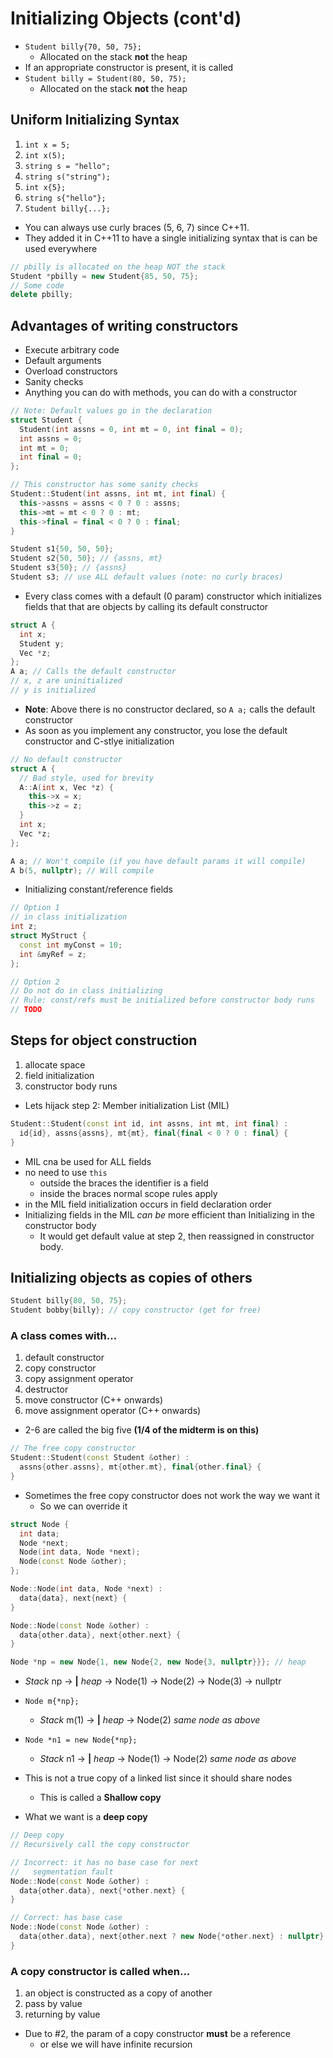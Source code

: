 # Initializing Objects (cont'd)

* `Student billy{70, 50, 75};`
  * Allocated on the stack **not** the heap
* If an appropriate constructor is present, it is called
* `Student billy = Student(80, 50, 75);`
  * Allocated on the stack **not** the heap

## Uniform Initializing Syntax

1. `int x = 5;`
2. `int x(5);`
3. `string s = "hello";`
4. `string s("string");`
5. `int x{5};`
6. `string s{"hello"};`
7. `Student billy{...};`

* You can always use curly braces (5, 6, 7) since C++11.
* They added it in C++11 to have a single initializing syntax that is can be
  used everywhere

```cpp
// pbilly is allocated on the heap NOT the stack
Student *pbilly = new Student{85, 50, 75};
// Some code
delete pbilly;
```

## Advantages of writing constructors

* Execute arbitrary code
* Default arguments
* Overload constructors
* Sanity checks
* Anything you can do with methods, you can do with a constructor

```cpp
// Note: Default values go in the declaration
struct Student {
  Student(int assns = 0, int mt = 0, int final = 0);
  int assns = 0;
  int mt = 0;
  int final = 0;
};

// This constructor has some sanity checks
Student::Student(int assns, int mt, int final) {
  this->assns = assns < 0 ? 0 : assns;
  this->mt = mt < 0 ? 0 : mt;
  this->final = final < 0 ? 0 : final;
}

Student s1{50, 50, 50};
Student s2{50, 50}; // {assns, mt}
Student s3{50}; // {assns}
Student s3; // use ALL default values (note: no curly braces)
```

* Every class comes with a default (0 param) constructor which initializes
  fields that that are objects by calling its default constructor

```cpp
struct A {
  int x;
  Student y;
  Vec *z;
};
A a; // Calls the default constructor
// x, z are uninitialized
// y is initialized
```

* **Note**: Above there is no constructor declared, so `A a;` calls the
  default constructor
* As soon as you implement any constructor, you lose the default constructor
  and C-stlye initialization

```cpp
// No default constructor
struct A {
  // Bad style, used for brevity
  A::A(int x, Vec *z) {
    this->x = x;
    this->z = z;
  }
  int x;
  Vec *z;
};

A a; // Won't compile (if you have default params it will compile)
A b(5, nullptr); // Will compile
```

* Initializing constant/reference fields

```cpp
// Option 1
// in class initialization
int z;
struct MyStruct {
  const int myConst = 10;
  int &myRef = z;
};

// Option 2
// Do not do in class initializing
// Rule: const/refs must be initialized before constructor body runs
// TODO
```

## Steps for object construction

1. allocate space
2. field initialization
3. constructor body runs

* Lets hijack step 2: Member initialization List (MIL)

```cpp
Student::Student(const int id, int assns, int mt, int final) :
  id{id}, assns{assns}, mt{mt}, final{final < 0 ? 0 : final} {
}
```

* MIL cna be used for ALL fields
* no need to use `this`
  * outside the braces the identifier is a field
  * inside the braces normal scope rules apply
* in the MIL field initialization occurs in field declaration order
* Initializing fields in the MIL *can be* more efficient than Initializing in
  the constructor body
  * It would get default value at step 2, then reassigned in constructor body.

## Initializing objects as copies of others

```cpp
Student billy{80, 50, 75};
Student bobby{billy}; // copy constructor (get for free)
```

### A class comes with...

1. default constructor
2. copy constructor
3. copy assignment operator
4. destructor
5. move constructor (C++ onwards)
6. move assignment operator (C++ onwards)

* 2-6 are called the big five **(1/4 of the midterm is on this)**

```cpp
// The free copy constructor
Student::Student(const Student &other) :
  assns{other.assns}, mt{other.mt}, final{other.final} {
}
```

* Sometimes the free copy constructor does not work the way we want it
  * So we can override it

```cpp
struct Node {
  int data;
  Node *next;
  Node(int data, Node *next);
  Node(const Node &other);
};

Node::Node(int data, Node *next) :
  data{data}, next{next} {
}

Node::Node(const Node &other) :
  data{other.data}, next{other.next} {
}
```

```cpp
Node *np = new Node{1, new Node{2, new Node{3, nullptr}}}; // heap
```

* *Stack* np -> **|** *heap* -> Node(1) -> Node(2) -> Node(3) -> nullptr

* `Node m{*np};`
  * *Stack* m(1) -> **|** *heap* -> Node(2) *same node as above*
* `Node *n1 = new Node{*np};`
  * *Stack* n1 -> **|** *heap* -> Node(1) -> Node(2) *same node as above*
* This is not a true copy of a linked list since it should share nodes
  * This is called a **Shallow copy**
* What we want is a **deep copy**

```cpp
// Deep copy
// Recursively call the copy constructor

// Incorrect: it has no base case for next
//   segmentation fault
Node::Node(const Node &other) :
  data{other.data}, next{*other.next} {
}

// Correct: has base case
Node::Node(const Node &other) :
  data{other.data}, next{other.next ? new Node{*other.next} : nullptr} {
}
```

### A copy constructor is called when...

1. an object is constructed as a copy of another
2. pass by value
3. returning by value

* Due to #2, the param of a copy constructor **must** be a reference
  * or else we will have infinite recursion
